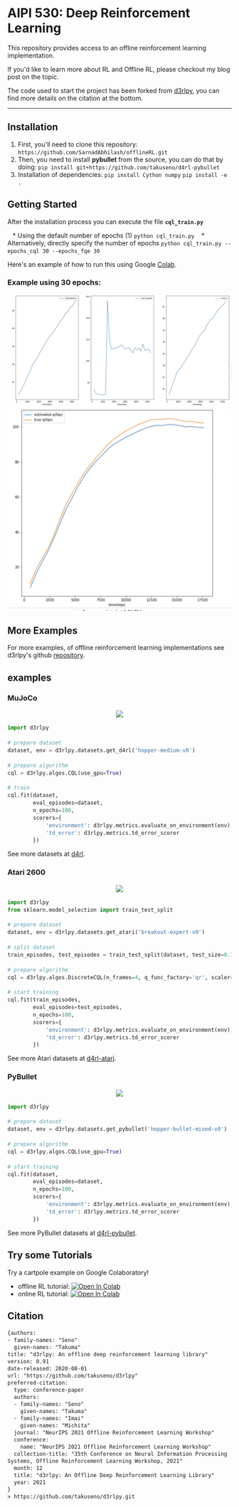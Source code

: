 # AIPI 530: Deep Reinforcement Learning 
This repository provides access to an offline reinforcement learning implementation.

If you'd like to learn more about RL and Offline RL, please checkout my blog post on the topic.

The code used to start the project has been forked from [d3rlpy](https://github.com/takuseno/d3rlpy), you can find more details on the citation at the bottom.
 
--- 

## Installation

1. First, you'll need to clone this repository: `https://github.com/SarnadAbhilash/offlineRL.git`
2. Then, you need to install **pybullet** from the source, you can do that by doing:
 `pip install git+https://github.com/takuseno/d4rl-pybullet`
3. Installation of dependencies:
 `pip install Cython numpy` 
 `pip install -e .`

## Getting Started 

After the installation process you can execute the file **`cql_train.py`**

   * Using the default number of epochs (1) `python cql_train.py` 
   * Alternatively, directly specify the number of epochs `python cql_train.py --epochs_cql 30 --epochs_fqe 30`


Here's an example of how to run this using Google [Colab](https://colab.research.google.com/drive/1dWiLXPUX1YHtLY5rIRBKJR3RZneCrjJm?usp=sharing).

### Example using 30 epochs:
![img.png](Plot1.jpeg)
![img.png](Plot2.jpeg)

## More Examples

For more examples, of offline reinforcement learning implementations see d3rlpy's github [repository](https://github.com/takuseno/d3rlpy).

## examples
### MuJoCo
<p align="center"><img align="center" width="160px" src="assets/mujoco_hopper.gif"></p>

```py
import d3rlpy

# prepare dataset
dataset, env = d3rlpy.datasets.get_d4rl('hopper-medium-v0')

# prepare algorithm
cql = d3rlpy.algos.CQL(use_gpu=True)

# train
cql.fit(dataset,
        eval_episodes=dataset,
        n_epochs=100,
        scorers={
            'environment': d3rlpy.metrics.evaluate_on_environment(env),
            'td_error': d3rlpy.metrics.td_error_scorer
        })
```

See more datasets at [d4rl](https://github.com/rail-berkeley/d4rl).

### Atari 2600
<p align="center"><img align="center" width="160px" src="assets/breakout.gif"></p>

```py
import d3rlpy
from sklearn.model_selection import train_test_split

# prepare dataset
dataset, env = d3rlpy.datasets.get_atari('breakout-expert-v0')

# split dataset
train_episodes, test_episodes = train_test_split(dataset, test_size=0.1)

# prepare algorithm
cql = d3rlpy.algos.DiscreteCQL(n_frames=4, q_func_factory='qr', scaler='pixel', use_gpu=True)

# start training
cql.fit(train_episodes,
        eval_episodes=test_episodes,
        n_epochs=100,
        scorers={
            'environment': d3rlpy.metrics.evaluate_on_environment(env),
            'td_error': d3rlpy.metrics.td_error_scorer
        })
```

See more Atari datasets at [d4rl-atari](https://github.com/takuseno/d4rl-atari).

### PyBullet
<p align="center"><img align="center" width="160px" src="assets/hopper.gif"></p>

```py
import d3rlpy

# prepare dataset
dataset, env = d3rlpy.datasets.get_pybullet('hopper-bullet-mixed-v0')

# prepare algorithm
cql = d3rlpy.algos.CQL(use_gpu=True)

# start training
cql.fit(dataset,
        eval_episodes=dataset,
        n_epochs=100,
        scorers={
            'environment': d3rlpy.metrics.evaluate_on_environment(env),
            'td_error': d3rlpy.metrics.td_error_scorer
        })
```

See more PyBullet datasets at [d4rl-pybullet](https://github.com/takuseno/d4rl-pybullet).

## Try some Tutorials
Try a cartpole example on Google Colaboratory!

- offline RL tutorial: [![Open In Colab](https://colab.research.google.com/assets/colab-badge.svg)](https://colab.research.google.com/github/takuseno/d3rlpy/blob/master/tutorials/cartpole.ipynb)
- online RL tutorial: [![Open In Colab](https://colab.research.google.com/assets/colab-badge.svg)](https://colab.research.google.com/github/takuseno/d3rlpy/blob/master/tutorials/online.ipynb)

## Citation

```
{authors:
- family-names: "Seno"
  given-names: "Takuma"
title: "d3rlpy: An offline deep reinforcement learning library"
version: 0.91
date-released: 2020-08-01
url: "https://github.com/takuseno/d3rlpy"
preferred-citation:
  type: conference-paper
  authors:
  - family-names: "Seno"
    given-names: "Takuma"
  - family-names: "Imai"
    given-names: "Michita"
  journal: "NeurIPS 2021 Offline Reinforcement Learning Workshop"
  conference:
    name: "NeurIPS 2021 Offline Reinforcement Learning Workshop"
  collection-title: "35th Conference on Neural Information Processing Systems, Offline Reinforcement Learning Workshop, 2021"
  month: 12
  title: "d3rlpy: An Offline Deep Reinforcement Learning Library"
  year: 2021
}
> https://github.com/takuseno/d3rlpy.git 
```